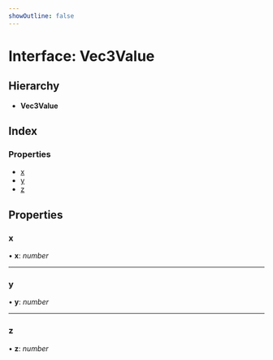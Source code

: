 ```yaml
---
showOutline: false
---
```


# Interface: Vec3Value

## Hierarchy

* **Vec3Value**

## Index

### Properties

* [x](/api/interfaces/vec3value#x)
* [y](/api/interfaces/vec3value#y)
* [z](/api/interfaces/vec3value#z)

## Properties

###  x

• **x**: *number*

___

###  y

• **y**: *number*

___

###  z

• **z**: *number*
